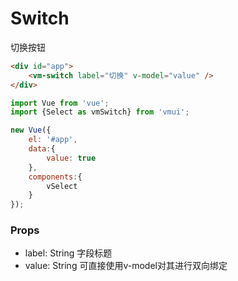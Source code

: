 Switch
=============
切换按钮

```html
<div id="app">
    <vm-switch label="切换" v-model="value" />
</div>
```

```js
import Vue from 'vue';
import {Select as vmSwitch} from 'vmui';

new Vue({
    el: '#app',
    data:{
        value: true
    },
    components:{
        vSelect
    }
});
```


### Props

* label: String 字段标题
* value: String 可直接使用v-model对其进行双向绑定